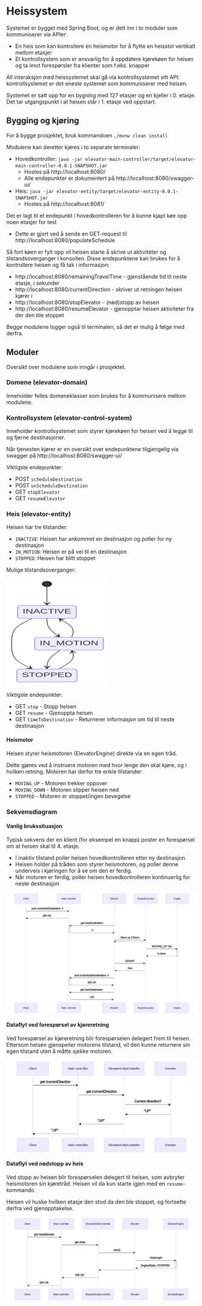 # Heissystem

Systemet er bygget med Spring Boot, og er delt inn i to moduler som kommuniserer via APIer:

* En heis som kan kontrollere en heismotor for å flytte en heisstol vertikalt mellom etasjer
* Et kontrollsystem som er ansvarlig for å oppdatere kjørekøen for heisen og ta imot forespørsler fra klienter som f.eks. knapper

All interaksjon med heissystemet skal gå via kontrollsystemet sitt API: kontrollsystemet er det eneste systemet som kommuniserer med heisen.

Systemet er satt opp for en bygning med 127 etasjer og en kjeller i 0. etasje. Det tar utgangspunkt i at heisen står i 1. etasje ved oppstart.

## Bygging og kjøring

For å bygge prosjektet, bruk kommandoen `./mvnw clean install`

Modulene kan deretter kjøres i to separate terminaler:

* Hovedkontroller: `java -jar elevator-main-controller/target/elevator-main-controller-0.0.1-SNAPSHOT.jar`
  * Hostes på http://localhost:8080/
  * Alle endepunkter er dokumentert på http://localhost:8080/swagger-ui/
* Heis: `java -jar elevator-entity/target/elevator-entity-0.0.1-SNAPSHOT.jar`
  * Hostes på http://localhost:8081/

Det er lagt til et endepunkt i hovedkontrolleren for å kunne kjapt køe opp noen etasjer for test
  * Dette er gjort ved å sende en GET-request til http://localhost:8080/populateSchedule

Så fort køen er fylt opp vil heisen starte å skrive ut aktiviteter og tilstandsoverganger i konsollen.
Disse endepunktene kan brukes for å kontrollere heisen og få tak i informasjon:

* http://localhost:8080/remainingTravelTime - gjenstående tid til neste etasje, i sekunder
* http://localhost:8080/currentDirection - skriver ut retningen heisen kjører i
* http://localhost:8080/stopElevator - (nød)stopp av heisen
* http://localhost:8080/resumeElevator - gjenopptar heisen aktiviteter fra der den ble stoppet

Begge modulene logger også til terminalen, så det er mulig å følge med derfra.

## Moduler

Oversikt over modulene som inngår i prosjektet.

### Domene (elevator-domain)

Inneholder felles domeneklasser som brukes for å kommunisere mellom modulene.

### Kontrollsystem (elevator-control-system)

Inneholder kontrollsystemet som styrer kjørekøen for heisen ved å legge til og fjerne destinasjoner.

Når tjenesten kjører er en oversikt over endepunktene tilgjengelig via swagger på http://localhost:8080/swagger-ui/ 

Viktigste endepunkter:

* POST `scheduleDestination`
* POST `unScheduleDestination`
* GET `stopElevator`
* GET `resumeElevator`

### Heis (elevator-entity)

Heisen har tre tilstander:

* `INACTIVE`: Heisen har ankommet en destinasjon og poller for ny destinasjon
* `IN_MOTION`: Heisen er på vei til en destinasjon
* `STOPPED`: Heisen har blitt stoppet

Mulige tilstandsoverganger:

![](./img/elevator-state-transitions.png)

Viktigste endepunkter:
* GET `stop` - Stopp heisen
* GET `resume` - Gjenoppta heisen
* GET `timeToDestination` - Returnerer informasjon om tid til neste destinasjon

#### Heismotor

Heisen styrer heismotoren (ElevatorEngine) direkte via en egen tråd.

Dette gjøres ved å instruere motoren med hvor lenge den skal kjøre, og i hvilken retning.
Motoren har derfor tre enkle tilstander:
* `MOVING_UP` - Motoren trekker oppover
* `MOVING_DOWN` - Motoren slipper heisen ned
* `STOPPED` - Motoren er stoppet/ingen bevegelse

### Sekvensdiagram

#### Vanlig brukssituasjon
Typisk sekvens der en klient (for eksempel en knapp) poster en forespørsel om at heisen skal til 4. etasje.

* I inaktiv tilstand poller heisen hovedkontrolleren etter ny destinasjon.
* Heisen holder på tråden som styrer heismotoren, og poller denne underveis i kjøringen for å se om den er ferdig. 
* Når motoren er ferdig, poller heisen hovedkontrolleren kontinuerlig for neste destinasjon 

![](./img/main-controller-elevator-interaction.png)

#### Dataflyt ved forespørsel av kjøreretning

Ved forespørsel av kjøreretning blir forespørselen delegert frem til heisen. Ettersom heisen gjenspeiler motorens tilstand, vil den kunne returnere sin egen tilstand uten å måtte sjekke motoren. 

![](./img/current-direction-request.png)

#### Dataflyt ved nødstopp av heis

Ved stopp av heisen blir forespørselen delegert til heisen, som avbryter heismotoren sin kjøretråd. Heisen vil da kun starte igjen med en `resume`-kommando. 

Heisen vil huske hvilken etasje den stod da den ble stoppet, og fortsette derfra ved gjenopptakelse.

![](./img/stop-elevator-request.png)
